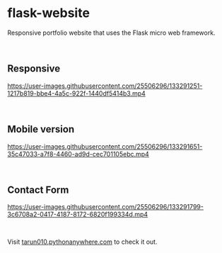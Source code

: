# flask-website
Responsive portfolio website that uses the Flask micro web framework.

<br/>

## Responsive

https://user-images.githubusercontent.com/25506296/133291251-1217b819-bbe4-4a5c-922f-1440df5414b3.mp4

<br/>

## Mobile version

https://user-images.githubusercontent.com/25506296/133291651-35c47033-a7f8-4460-ad9d-cec701105ebc.mp4

<br/>

## Contact Form

https://user-images.githubusercontent.com/25506296/133291799-3c6708a2-0417-4187-8172-6820f199334d.mp4

<br/>

Visit [tarun010.pythonanywhere.com](https://tarun010.pythonanywhere.com) to check it out.
